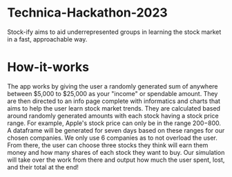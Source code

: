 # Technica-Hackathon-2023
Stock-ify aims to aid underrepresented groups in learning the stock market in a fast, approachable way.

# How-it-works
The app works by giving the user a randomly generated sum of anywhere between $5,000 to $25,000 as your "income" or spendable amount. They are then directed to an info page complete with informatics
and charts that aims to help the user learn stock market trends. They are calculated based around randomly generated amounts with each stock having a stock price range. For example, Apple's stock price 
can only be in the range $200-$800. A dataframe will be generated for seven days based on these ranges for our chosen companies. We only use 6 companies as to not overload the user. From there, the user 
can choose three stocks they think will earn them money and how many shares of each stock they want to buy. Our simulation will take over the work from there and output how much the user spent, lost, 
and their total at the end!
